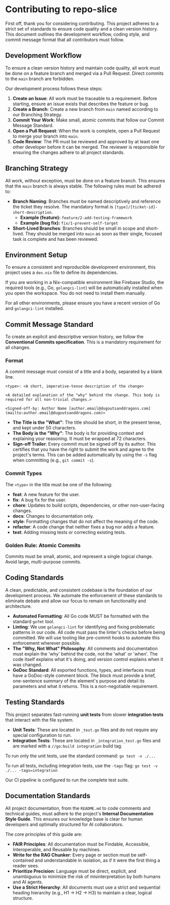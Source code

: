 # Contributing to repo-slice

First off, thank you for considering contributing. This project adheres to a strict set of standards to ensure code quality and a clean version history. This document outlines the development workflow, coding style, and commit message format that all contributors must follow.

## Development Workflow

To ensure a clean version history and maintain code quality, all work must be done on a feature branch and merged via a Pull Request. Direct commits to the `main` branch are forbidden.

Our development process follows these steps:

1.  **Create an Issue**: All work must be traceable to a requirement. Before starting, ensure an issue exists that describes the feature or bug.
2.  **Create a Branch**: Create a new branch from `main` named according to our Branching Strategy.
3.  **Commit Your Work**: Make small, atomic commits that follow our Commit Message Standard.
4.  **Open a Pull Request**: When the work is complete, open a Pull Request to merge your branch into `main`.
5.  **Code Review**: The PR must be reviewed and approved by at least one other developer before it can be merged. The reviewer is responsible for ensuring the changes adhere to all project standards.

## Branching Strategy

All work, without exception, must be done on a feature branch. This ensures that the `main` branch is always stable. The following rules must be adhered to:

* **Branch Naming**: Branches must be named descriptively and reference the ticket they resolve.  The mandatory format is `[type]/[ticket-id]-short-description`. 
    * **Example (feature):** `feature/2-add-testing-framework` 
    * **Example (bug fix):** `fix/1-prevent-self-target` 
* **Short-Lived Branches**: Branches should be small in scope and short-lived.  They should be merged into `main` as soon as their single, focused task is complete and has been reviewed. 

## Environment Setup

To ensure a consistent and reproducible development environment, this project uses a `dev.nix` file to define its dependencies.

If you are working in a Nix-compatible environment like Firebase Studio, the required tools (e.g., Go, `golangci-lint`) will be automatically installed when you open the workspace. You do not need to install them manually.

For all other environments, please ensure you have a recent version of Go and `golangci-lint` installed.

## Commit Message Standard

To create an explicit and descriptive version history, we follow the **Conventional Commits specification**.  This is a mandatory requirement for all changes. 

### Format

A commit message must consist of a title and a body, separated by a blank line. 

```
<type>: <A short, imperative-tense description of the change>

<A detailed explanation of the "why" behind the change. This body is
required for all non-trivial changes.>

<Signed-off-by: Author Name [author.email@dugoutsanddragons.com](mailto:author.email@dugoutsanddragons.com)>

```

* **The Title is the "What"**: The title should be short, in the present tense, and kept under 50 characters. 
* **The Body is the "Why"**: The body is for providing context and explaining your reasoning.  It must be wrapped at 72 characters. 
* **Sign-off Trailer**: Every commit must be signed off by its author.  This certifies that you have the right to submit the work and agree to the project's terms.  This can be added automatically by using the `-s` flag when committing (e.g., `git commit -s`). 

### Commit Types

The `<type>` in the title must be one of the following: 

* **feat**: A new feature for the user. 
* **fix**: A bug fix for the user. 
* **chore**: Updates to build scripts, dependencies, or other non-user-facing changes. 
* **docs**: Changes to documentation only. 
* **style**: Formatting changes that do not affect the meaning of the code. 
* **refactor**: A code change that neither fixes a bug nor adds a feature. 
* **test**: Adding missing tests or correcting existing tests. 

### Golden Rule: Atomic Commits

Commits must be small, atomic, and represent a single logical change.  Avoid large, multi-purpose commits. 

## Coding Standards

A clean, predictable, and consistent codebase is the foundation of our development process. We automate the enforcement of these standards to eliminate debate and allow our focus to remain on functionality and architecture. 

* **Automated Formatting**: All Go code MUST be formatted with the standard `gofmt` tool.
* **Linting**: We use `golangci-lint` for identifying and fixing problematic patterns in our code.  All code must pass the linter's checks before being committed. We will use tooling like pre-commit hooks to automate this enforcement wherever possible. 
* **The "Why, Not What" Philosophy**: All comments and documentation must explain the 'why' behind the code, not the 'what' or 'when'.  The code itself explains what it's doing, and version control explains when it was changed. 
* **GoDoc Standard**: All exported functions, types, and interfaces must have a GoDoc-style comment block.  The block must provide a brief, one-sentence summary of the element's purpose and detail its parameters and what it returns.  This is a non-negotiable requirement.

## Testing Standards

This project separates fast-running **unit tests** from slower **integration tests** that interact with the file system.

* **Unit Tests**: These are located in `_test.go` files and do not require any special configuration to run.
* **Integration Tests**: These are located in `_integration_test.go` files and are marked with a `//go:build integration` build tag.

To run only the unit tests, use the standard command:
`go test -v ./...`

To run all tests, including integration tests, use the `-tags` flag:
`go test -v ./... -tags=integration`

Our CI pipeline is configured to run the complete test suite.

## Documentation Standards

All project documentation, from the `README.md` to code comments and technical guides, must adhere to the project's **Internal Documentation Style Guide**. This ensures our knowledge base is clear for human developers and optimally structured for AI collaborators. 

The core principles of this guide are:

* **FAIR Principles**: All documentation must be Findable, Accessible, Interoperable, and Reusable by machines. 
* **Write for the RAG Chunker**: Every page or section must be self-contained and understandable in isolation, as if it were the first thing a reader sees. 
* **Prioritize Precision**: Language must be direct, explicit, and unambiguous to minimize the risk of misinterpretation by both humans and AI agents. 
* **Use a Strict Hierarchy**: All documents must use a strict and sequential heading hierarchy (e.g., H1 → H2 → H3) to maintain a clear, logical structure. 
